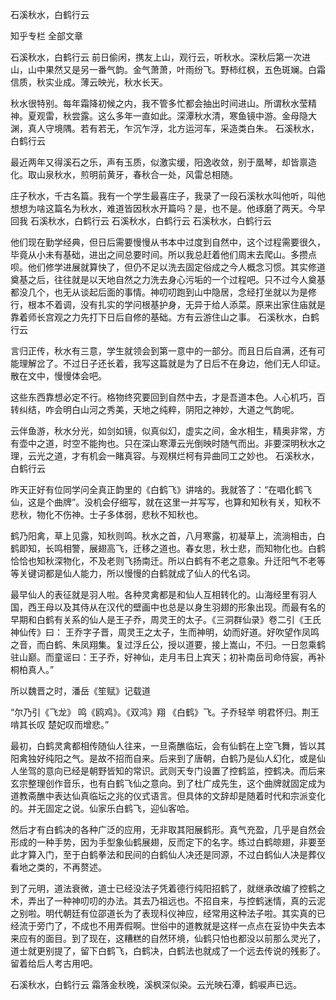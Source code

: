  
 石溪秋水，白鹤行云 
 
 
 
 
 
 知乎专栏 全部文章 
 
 

 石溪秋水，白鹤行云 
前日偷闲，携友上山，观行云，听秋水。深秋后第一次进山，山中果然又是另一番气韵。金气萧萧，叶雨纷飞。野柿红枫，五色斑斓。白霜信质，秋实业成。薄云映光，秋水长天。

秋水很特别。每年霜降初候之内，我不管多忙都会抽出时间进山。所谓秋水莹精神。夏观雷，秋尝露。这么多年一直如此。深潭秋水清，寒鱼镜中游。金母隐大渊，真人守境隅。若有若无，乍沉乍浮，北方运河车，采造类白朱。
 石溪秋水，白鹤行云 

最近两年又得溪石之乐，声有玉质，似激实缓，阳逸收敛，别于凰琴，却皆禀造化。取山泉秋水，煎明前黄牙，春秋合一处，风雷总相随。

庄子秋水，千古名篇。我有一个学生最喜庄子，我录了一段石溪秋水叫他听，叫他想想为啥这篇名为秋水，难道皆因秋水开篇吗？是，也不是。他琢磨了两天。今早回我
 石溪秋水，白鹤行云 
 石溪秋水，白鹤行云 
 石溪秋水，白鹤行云 


他们现在勤学经典，但日后需要慢慢从书本中过度到自然中，这个过程需要很久，毕竟从小未有基础，进出之间总要时间。所以我总赶着他们周末去爬山。多攒点呗。他们修学进展就算快了，但仍不足以洗去固定俗成之今人概念习惯。其实修道奠基之后，往往就是以天地自然之力洗去身心污垢的一个过程吧。只不过今人奠基都没几个，也无从谈起后面的事情。神叨叨跑到山中隐居，念经打坐就以为是修行，根本不着调，没有扎实的学问根基护身，无异于给人添菜。原来出家住庙就是靠着师长宫观之力先打下日后自修的基础。方有云游住山之事。
 石溪秋水，白鹤行云 


言归正传，秋水有三意，学生就领会到第一意中的一部分。而且日后自满，还有可能理解岔了。不过日子还长着，我写这篇就是为了日后不在身边，他们无人印证。散在文中，慢慢体会吧。

这些东西靠想必定不行。格物终究要回到自然中去，才是吾道本色。人心机巧，百转纠结，咋会明白山河之秀美，天地之纯粹，阴阳之神妙，大道之气韵呢。

云伴鱼游，秋水分光，如剑如镜，似真似幻，虚实之间，金水相生，精奥非常，方有壶中之道，时空不能拘也。只在深山寒潭云光倒映时随气而出。非要深明秋水之理，云光之道，才有机会一睹真容。与观棋烂柯有异曲同工之妙也。
 石溪秋水，白鹤行云 

昨天正好有位同学问全真正韵里的《白鹤飞》讲啥的。我就答了：“在唱化鹤飞仙，这是个曲牌”。没机会仔细写，就在这里一并写写，也算和知秋有关，知秋不悲秋，物化不伤神。士子多体弱，悲秋不知秋也。

鹤乃阳禽，草上见露，知秋则鸣。秋水之首，八月寒露，初凝草上，流淌相击，白鹤即知，长鸣相警，展翅高飞，迁移之道也。春女思，秋士悲，而知物化也。白鹤恰恰也知秋深物化，不及老则飞扬南迁。所以白鹤有不老之意象。升迁阳气不老等等关键词都是仙人能力，所以慢慢的白鹤就成了仙人的代名词。

最早仙人的表征就是羽人啦。各种灵禽都是和仙人互相转化的。山海经里有羽人国，西王母以及其侍从在汉代的壁画中也总是以身生羽翅的形象出现。而最有名的早期和白鹤有关系的仙人是王子乔，周灵王的太子。《三洞群仙录》卷二引《王氏神仙传》曰： 王乔字子晋，周灵王之太子，生而神明，幼而好道。好吹望作凤鸣之音，而白鹤、朱凤翔集。复过浮丘公，授以道要，接上嵩山，不归。一日忽乘鹤驻山巅。而童谣曰：王子乔，好神仙，走月韦日上宾天；初补南岳司命侍宸，再补桐柏真人。”

所以魏晋之时，潘岳《笙赋》记载道 

“尔乃引《飞龙》 鸣《鸥鸡》。《双鸿》翔 《白鹤》飞。子乔轻举 明君怀归。荆王啃其长叹 楚妃叹而增悲。”

最初，白鹤灵禽都相传随仙人往来，一旦斋醮临坛，会有仙鹤在上空飞舞，皆以其阳禽独好纯阳之气。是故不招而自来。后来到了唐朝，白鹤乃是仙人幻化，或是仙人坐驾的意向已经是朝野皆知的常识。武则天专门设置了控鹤监，控鹤决。而后来玄宗整理创作音乐，也有白鹤飞仙之意向。到了杜广成先生，这个曲牌就固定成为道教斋醮中表达仙真临坛之兆的仪式语言。但具体的文辞却是随着时代和宗派变化的。并无固定之说。仙家乐白鹤飞，迎仙客哈。

然后才有白鹤决的各种广泛的应用，无非取其阳展鹤形。真气充盈，几乎是自然会形成的一种手势，因为手型象仙鹤展翅，反而定下的名字。练过白鹤晾翅，非要至此才算入门，至于白鹤拳法和民间的白鹤仙人决还是同源，不过白鹤仙人决是葬仪看地之类的，不再赘述。

到了元明，道法衰微，道士已经没法子凭着德行纯阳招鹤了，就继承改编了控鹤之术，弄出了一种神叨叨的办法。其去乃祖远也。不招自来，与控鹤迷情，真的云泥之别啦。明代朝廷有位邵道长为了表现科仪神应，经常用这种法子啦。其实真的已经流于旁门了，不成也不用弄假啊。世俗中的道教就是这样一点点在妥协中失去本来应有的面目。到了现在，这糟糕的自然环境，仙鹤只怕也都没以前那么灵光了，道士就更别提了，留下白鹤飞，白鹤决，白鹤法也就成了一个远去传说的残影了。留着给后人考古用吧。 

 石溪秋水，白鹤行云 
霜落金秋晚，溪枫深似染。云光映石潭，鹤唳声已远。
